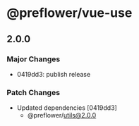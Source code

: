 # @preflower/vue-use

## 2.0.0

### Major Changes

- 0419dd3: publish release

### Patch Changes

- Updated dependencies [0419dd3]
  - @preflower/utils@2.0.0
